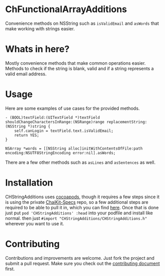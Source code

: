ChFunctionalArrayAdditions
===========

Convenience methods on NSString such as `isValidEmail` and `asWords` that make working with strings easier.

Whats in here?
===========
Mostly convenience methods that make common operations easier. Methods to check if the string is blank, valid and if a string represents a valid email address.

Usage
===========
Here are some examples of use cases for the provided methods.

```
- (BOOL)textField:(UITextField *)textField shouldChangeCharactersInRange:(NSRange)range replacementString:(NSString *)string {    
    self.canLogin = textField.text.isValidEmail;
    return YES;
}
```

`NSArray *words = [[NSString alloc]initWithContentsOfFile:path encoding:NSUTF8StringEncoding error:nil].asWords;`

There are a few other methods such as `asLines` and `asSentences` as well.

Installation
===========
CHStringAdditions uses [cocoapods](http://cocoapods.org), though it requires a few steps since it is using the private [ChaiKit-Specs](https://github.com/chaione/ChaiKit-Specs) repo, so a few additional steps are required to be able to pull it in, which you can find [here](http://guides.cocoapods.org/making/private-cocoapods.html). Once that is done just put `pod 'CHStringAdditions' :head` into your podfile and install like normal. then just `#import "CHStringAdditions/CHStringAdditions.h"` wherever you want to use it.

Contributing
===========
Contributions and improvements are welcome. Just fork the project and submit a pull request. Make sure you check out the [contributing document](http://github.com/chaione/CHStringAdditions/blob/master/CONTRIBUTING.md) first.
